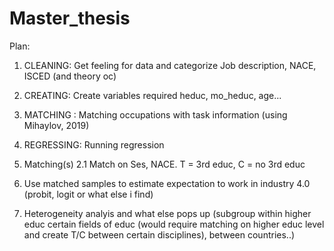# Master_thesis

Plan: 
1. CLEANING: Get feeling for data and categorize Job description, NACE, ISCED (and theory oc)
2. CREATING: Create variables required heduc, mo_heduc, age...
3. MATCHING : Matching occupations with task information (using Mihaylov, 2019)
4. REGRESSING: Running regression 





2. Matching(s)
2.1 Match on Ses, NACE. T = 3rd educ, C = no 3rd educ

3. Use matched samples to estimate expectation to work in industry 4.0 (probit, logit or what else i find)

4. Heterogeneity analyis and what else pops up (subgroup within higher educ certain fields of educ (would require matching on higher educ level and create T/C between certain disciplines), between countries..)
